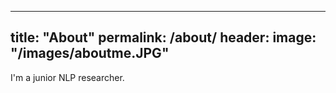 ----
title: "About"
permalink: /about/
header:
	image: "/images/aboutme.JPG"
----

I'm a junior NLP researcher.
